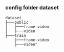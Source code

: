 ### config folder dataset    
    dataset
    ├───public                       
    │   ├───frame-video 
    │   ├───video 
    ├───train                       
        ├───frame-video 
        ├───video" 